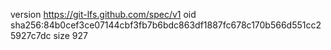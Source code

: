 version https://git-lfs.github.com/spec/v1
oid sha256:84b0cef3ce07144cbf3fb7b6bdc863df1887fc678c170b566d551cc25927c7dc
size 927
